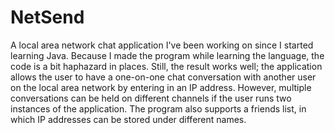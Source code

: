 NetSend
=======
A local area network chat application I've been working on since I started learning Java. Because I made the program 
while learning the language, the code is a bit haphazard in places. Still, the result works well; the application allows
the user to have a one-on-one chat conversation with another user on the local area network by entering in an IP address.
However, multiple conversations can be held on different channels if the user runs two instances of the application. The 
program also supports a friends list, in which IP addresses can be stored under different names. 

